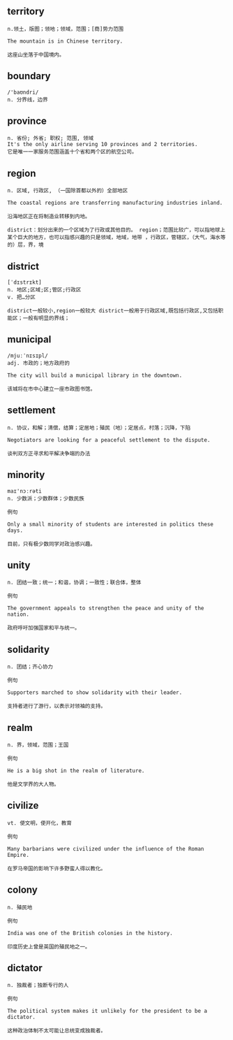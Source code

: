 ## territory
```
n.领土，版图；领地；领域，范围；[商]势力范围

The mountain is in Chinese territory.

这座山坐落于中国境内。
```

## boundary
```
/'baʊndri/
n. 分界线，边界
```

## province
```
n. 省份; 外省; 职权; 范围, 领域
It's the only airline serving 10 provinces and 2 territories.
它是唯一一家服务范围涵盖十个省和两个区的航空公司。
```

## region
```
n. 区域, 行政区, （一国除首都以外的）全部地区

The coastal regions are transferring manufacturing industries inland.

沿海地区正在将制造业转移到内地。

district：划分出来的一个区域为了行政或其他目的。 region；范围比较广，可以指地球上某个巨大的地方，也可以指感兴趣的只是领域，地域，地带 ，行政区，管辖区，（大气，海水等的）层，界，境
```

## district
```
[ˈdɪstrɪkt]
n. 地区;区域;区;管区;行政区
v. 把…分区

district一般较小,region一般较大 district一般用于行政区域,既包括行政区,又包括职能区；一般有明显的界线；
```

## municipal
```
/mjuːˈnɪsɪpl/
adj. 市政的；地方政府的

The city will build a municipal library in the downtown.

该城将在市中心建立一座市政图书馆。
```

## settlement
```
n. 协议，和解；清偿，结算；定居地；殖民（地）；定居点，村落；沉降，下陷

Negotiators are looking for a peaceful settlement to the dispute.

谈判双方正寻求和平解决争端的办法
```
## minority
```
maɪ'nɔːrəti
n. 少数派；少数群体；少数民族

例句

Only a small minority of students are interested in politics these days.

目前，只有极少数同学对政治感兴趣。
```
## unity
```
n. 团结一致；统一；和谐，协调；一致性；联合体，整体

例句

The government appeals to strengthen the peace and unity of the nation.

政府呼吁加强国家和平与统一。
```
## solidarity
```
n. 团结；齐心协力

例句

Supporters marched to show solidarity with their leader.

支持者进行了游行，以表示对领袖的支持。
```
## realm
```
n. 界，领域，范围；王国

例句

He is a big shot in the realm of literature.

他是文学界的大人物。
```
## civilize
```
vt. 使文明，使开化，教育

例句

Many barbarians were civilized under the influence of the Roman Empire.

在罗马帝国的影响下许多野蛮人得以教化。
```
## colony
```
n. 殖民地

例句

India was one of the British colonies in the history.

印度历史上曾是英国的殖民地之一。
```
## dictator
```
n. 独裁者；独断专行的人

例句

The political system makes it unlikely for the president to be a dictator.

这种政治体制不太可能让总统变成独裁者。
```